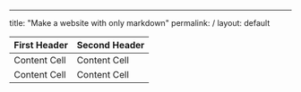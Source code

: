 ---
title: "Make a website with only markdown"
permalink: /
layout: default

| First Header  | Second Header |
| ------------- | ------------- |
| Content Cell  | Content Cell  |
| Content Cell  | Content Cell  |
